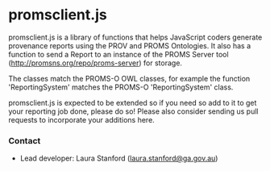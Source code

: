 # promsclient.js

promsclient.js is a library of functions that helps JavaScript coders generate provenance reports using the PROV and PROMS Ontologies. It also has a function to send a Report to an instance of the PROMS Server tool (http://promsns.org/repo/proms-server) for storage.

The classes match the PROMS-O OWL classes, for example the function 'ReportingSystem' matches the PROMS-O 'ReportingSystem' class.

promsclient.js is expected to be extended so if you need so add to it to get your reporting job done, please do so! Please also consider sending us pull requests to incorporate your additions here.

### Contact
* Lead developer: Laura Stanford (laura.stanford@ga.gov.au)